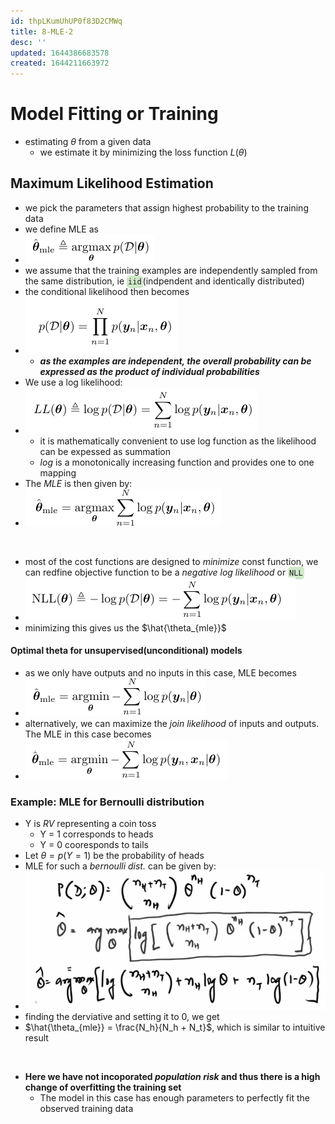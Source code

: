 ```yaml
---
id: thpLKumUhUP0f83D2CMWq
title: 8-MLE-2
desc: ''
updated: 1644386683578
created: 1644211663972
---
```


# Model Fitting or Training

- estimating $\theta$ from a given data
  - we estimate it by minimizing the loss function $L(\theta)$

## Maximum Likelihood Estimation

- we pick the parameters that assign highest probability to the training data
- we define MLE as
- ![](/assets/images/2022-02-07-11-43-45.png)
- we assume that the training examples are independently sampled from the same distribution, ie <code style="background-color: #43b02a40; padding:3px 2px; border-radius: 5px">iid</code>(indpendent and identically distributed)
- the conditional likelihood then becomes
- ![](/assets/images/2022-02-07-11-50-56.png)
  - **_as the examples are independent, the overall probability can be expressed as the product of individual probabilities_**
- We use a log likelihood:
- ![](/assets/images/2022-02-07-11-54-31.png)
  - it is mathematically convenient to use log function as the likelihood can be expessed as summation
  - $log$ is a monotonically increasing function and provides one to one mapping
- The *MLE* is then given by:
- ![](/assets/images/2022-02-07-11-56-51.png)

<br>

- most of the cost functions are designed to *minimize* const function, we can redfine objective function to be a *negative log likelihood* or <code style="background-color: #43b02a40; padding:3px 2px; border-radius: 5px">NLL</code>
- ![](/assets/images/2022-02-07-11-58-41.png)
- minimizing this gives us the $\hat{\theta_{mle}}$

#### Optimal theta for unsupervised(unconditional) models

- as we only have outputs and no inputs in this case, MLE becomes
- ![](/assets/images/2022-02-08-08-02-15.png)
- alternatively, we can maximize the *join likelihood* of inputs and outputs. The MLE in this case becomes
- ![](/assets/images/2022-02-08-08-07-39.png)

### Example: MLE for Bernoulli distribution

- Y is $RV$ representing a coin toss
  - Y = 1 corresponds to heads
  - Y = 0 cooresponds to tails
- Let $\theta = p(Y=1)$ be the probability of heads
- MLE for such a *bernoulli dist.* can be given by:
- ![](/assets/images/2022-02-08-08-19-06.png)
- finding the derviative and setting it to 0, we get
- $\hat{\theta_{mle}} = \frac{N_h}{N_h + N_t}$, which is similar to intuitive result

<br>

- __Here we have not incoporated *population risk* and thus there is a high change of overfitting the training set__
  - The model in this case has enough parameters to perfectly fit the observed training data